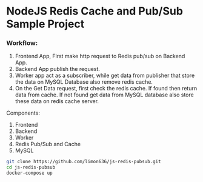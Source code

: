 # NodeJS Redis Cache and Pub/Sub Sample Project

### Workflow:

1. Frontend App, First make http request to Redis pub/sub on Backend App.
2. Backend App publish the request.
3. Worker app act as a subscriber, while get data from publisher that store the data on MySQL Database also remove redis cache.
4. On the Get Data request, first check the redis cache. If found then return data from cache. If not found get data from MySQL database also store these data on redis cache server.

Components:

1. Frontend
2. Backend
3. Worker
4. Redis Pub/Sub and Cache
5. MySQL

```bash
git clone https://github.com/limon636/js-redis-pubsub.git
cd js-redis-pubsub
docker-compose up
```
